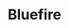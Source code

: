 ---
title: Bluefire
member_url: https://www.bluefirereader.com/index.html
country: USA
series: ["country"] 
tags: ["members"]
categories: ["Technology providers"]
description: ["the company which is behind Bluefire Reader, a well-known EPUB reader in the USA. Note that for now, Bluefire Reader does not rely on the Readium toolkits and does not support the LCP DRM."]
press:
active: true
layout: members 
permalink: ""
--- 